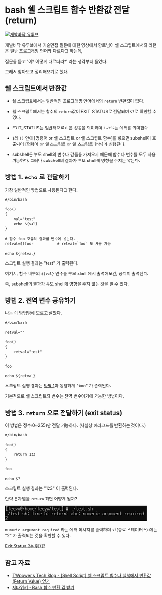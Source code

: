 # bash 쉘 스크립트 함수 반환값 전달(return)

[![개발바닥 유투브](https://img.youtube.com/vi/3ArYMq5AomI/0.jpg)](https://youtube.com/watch?v=3ArYMq5AomI&feature=share)

개발바닥 유투브에서 기술면접 질문에 대한 영상에서 향로님이 쉘 스크립트에서의 리턴은 일반 프로그래밍 언어와 다르다고 하는데,

질문을 듣고 '어? 어떻게 다르더라?' 라는 생각부터 들었다.

그래서 찾아보고 정리해보기로 했다.


## 쉘 스크립트에서 반환값
- 쉘 스크립트에서는 일반적인 프로그래밍 언어에서의 `return` 반환값이 없다.
- 쉘 스크립트에서는 함수의 `return`값이 EXIT_STATUS로 전달되며 `$?`로 확인할 수 있다.
- EXIT_STATUS는 일반적으로 `0` 은 성공을 의미하며 `1~255`는 에러를 의미한다.


- `$`와 `()` 안에 [명령어 or 쉘 스크립트 or 쉘 스크립트 함수]를 넣으면 subshell이 호출되어 [명령어 or 쉘 스크립트 or 쉘 스크립트 함수]가 실행된다.
- subshell은 부모 shell의 변수나 값들을 가져오기 때문에 함수나 변수를 모두 사용 가능하다. 그러나 subshell의 결과가 부모 shell에 영향을 주지는 않는다.


## 방법 1. `echo` 로 전달하기

가장 일반적인 방법으로 사용된다고 한다.

    #/bin/bash
    
    foo()
    {
        val="test"
        echo ${val}
    }
    
    # 함수 foo 호출의 결과를 변수에 넣는다.
    retval=$(foo)           # retval=`foo` 도 사용 가능
    
    echo ${retval}

스크립트 실행 결과는 "test" 가 출력된다.

여기서, 함수 내부의 `${val}` 변수를 부모 shell 에서 출력해보면, 공백이 출력된다.

즉, subshell의 결과가 부모 shell에 영향을 주지 않는 것을 알 수 있다.


## 방법 2. 전역 변수 공유하기

나는 이 방법밖에 모르고 살았다.

    #/bin/bash
    
    retval=""

    foo()
    {
        retval="test"
    }
    
    foo
    
    echo ${retval}

스크립트 실행 결과는 [방법 1](#방법-1-echo-로-전달하기)과 동일하게 "test" 가 출력된다.

기본적으로 쉘 스크립트의 변수는 전역 변수이기에 가능한 방법이다.

## 방법 3. `return` 으로 전달하기 (exit status)

이 방법은 정수(0~255)만 전달 가능하다. (사실상 에러코드를 반환하는 것이다.)

    #/bin/bash
    
    foo()
    {
        return 123
    }
    
    foo
    
    echo $?

스크립트 실행 결과는 "123" 이 출력된다.

만약 문자열을 `return` 하면 어떻게 될까?

![결과](images/함수_반환값_1.png)

`numeric argument required` 라는 에러 메시지를 출력하며 `$?`(종료 스테이터스) 에는 "2" 가 출력되는 것을 확인할 수 있다. 

[Exit Status 2는 뭐지?](https://unix.stackexchange.com/questions/102201/what-is-exit-2-from-finished-background-job-status)


## 참고 자료
- [TWpower's Tech Blog - [Shell Script] 쉘 스크립트 함수나 실행에서 반환값(Return Value) 얻기](https://twpower.github.io/134-how-to-return-shell-scipt-value)
- [제타위키 - Bash 함수 반환 값 받기](https://zetawiki.com/wiki/Bash_%ED%95%A8%EC%88%98_%EB%B0%98%ED%99%98_%EA%B0%92_%EB%B0%9B%EA%B8%B0)
